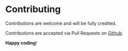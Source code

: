 # Contributing

Contributions are welcome and will be fully credited.

Contributions are accepted via Pull Requests on [Github](https://github.com/zdrojowa/hotelmodule).

**Happy coding**!
